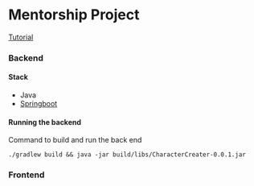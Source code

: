 # Mentorship Project

[Tutorial](https://spring.io/guides/gs/spring-boot/)

### Backend

#### Stack

* Java
* [Springboot](https://spring.io/)

#### Running the backend

Command to build and run the back end

```./gradlew build && java -jar build/libs/CharacterCreater-0.0.1.jar``` 

### Frontend
